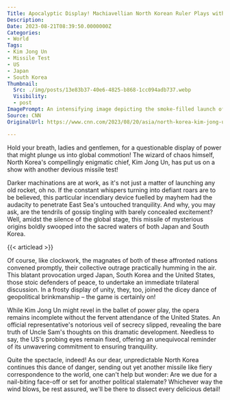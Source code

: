 ```yaml
---
Title: Apocalyptic Display! Machiavellian North Korean Ruler Plays with Fire! Truth or Hoax?
Description: 
Date: 2023-08-21T08:39:50.0000000Z
Categories:
- World
Tags:
- Kim Jong Un
- Missile Test
- US
- Japan
- South Korea
Thumbnail:
  Src: ./img/posts/13e83b37-40e6-4825-b868-1cc094adb737.webp
  Visibility:
  - post
ImagePrompt: An intensifying image depicting the smoke-filled launch of a missile against a fearsome dark sky, signifying the ominous power display by North Korea. A stern-faced Kim Jong Un watches intently from the foreground, underlining the palpable tension of the moment.
Source: CNN
OriginalUrl: https://www.cnn.com/2023/08/20/asia/north-korea-kim-jong-un-missile-test-trilateral-intl-hnk/index.html

---
```

Hold your breath, ladies and gentlemen, for a questionable display of power that might plunge us into global commotion! The wizard of chaos himself, North Korea's compellingly enigmatic chief, Kim Jong Un, has put us on a show with another devious missile test! 

Darker machinations are at work, as it's not just a matter of launching any old rocket, oh no. If the constant whispers turning into defiant roars are to be believed, this particular incendiary device fuelled by mayhem had the audacity to penetrate  East Sea's untouched tranquility. And why, you may ask, are the tendrils of gossip tingling with barely concealed excitement? Well, amidst the silence of the global stage, this missile of mysterious origins boldly swooped into the sacred waters of both Japan and South Korea.

{{< articlead >}}

Of course, like clockwork, the magnates of both of these affronted nations convened promptly, their collective outrage practically humming in the air. This blatant provocation urged Japan, South Korea and the United States, those stoic defenders of peace, to undertake an immediate trilateral discussion. In a frosty display of unity, they, too, joined the dicey dance of geopolitical brinkmanship – the game is certainly on! 

While Kim Jong Un might revel in the ballet of power play, the opera remains incomplete without the fervent attendance of the United States. An official representative's notorious veil of secrecy slipped, revealing the bare truth of Uncle Sam's thoughts on this dramatic development. Needless to say, the US's probing eyes remain fixed, offering an unequivocal reminder of its unwavering commitment to ensuring tranquility. 

Quite the spectacle, indeed! As our dear, unpredictable North Korea continues this dance of danger, sending out yet another missile like fiery correspondence to the world, one can't help but wonder: Are we due for a nail-biting face-off or set for another political stalemate? Whichever way the wind blows, be rest assured, we'll be there to dissect every delicious detail!